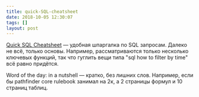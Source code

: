 ```yaml
---
title: quick-SQL-cheatsheet
date: 2018-10-05 12:30:07
tags: []
layout: post
---
```


[Quick SQL Cheatsheet](https://github.com/enochtangg/quick-SQL-cheatsheet) — удобная шпаргалка по SQL запросам. Далеко не всё, только основы. Например, рассматриваются только несколько ключевых функций, так что гуглить вещи типа "sql how to filter by time" всё равно придётся.

Word of the day: in a nutshell — кратко, без лишних слов. Например, если бы pathfinder core rulebook занимал на 2к, а 2 страницы формул и 10 страниц таблиц.
